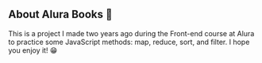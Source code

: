 ## About Alura Books 🔎
This is a project I made two years ago during the Front-end course at Alura to practice some JavaScript methods: map, reduce, sort, and filter. 
I hope you enjoy it! 😁
